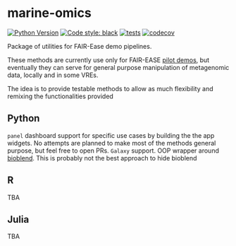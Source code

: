 # marine-omics
[![Python Version](https://img.shields.io/pypi/pyversions/momics.svg?color=green)](https://python.org)
[![Code style: black](https://img.shields.io/badge/code%20style-black-000000.svg)](https://github.com/psf/black)
[![tests](https://github.com/palec87/marine-omics/workflows/tests/badge.svg)](https://github.com/palec87/marine-omics/actions)
[![codecov](https://codecov.io/gh/palec87/marine-omics/branch/main/graph/badge.svg)](https://codecov.io/gh/palec87/marine-omics)

Package of utilities for FAIR-Ease demo pipelines.

These methods are currently use only for FAIR-EASE [pilot demos](https://github.com/palec87/momics-demos), but eventually they can serve for general purpose manipulation of metagenomic data, locally and in some VREs.

The idea is to provide testable methods to allow as much flexibility and remixing the functionalities provided

## Python
`panel` dashboard support for specific use cases by building the the app widgets. No attempts are planned to make most of the methods general purpose, but feel free to open PRs.
`Galaxy` support. OOP wrapper around [bioblend](https://bioblend.readthedocs.io/en/latest/). This is probably not the best approach to hide bioblend 


## R
TBA

## Julia
TBA

